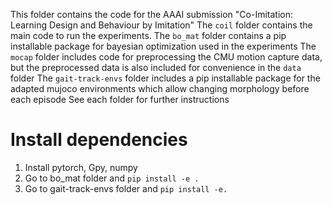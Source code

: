This folder contains the code for the AAAI submission "Co-Imitation: Learning Design and Behaviour by Imitation"
The `coil` folder contains the main code to run the experiments.
The `bo_mat` folder contains a pip installable package for bayesian optimization used in the experiments
The `mocap` folder includes code for preprocessing the CMU motion capture data,
    but the preprocessed data is also included for convenience in the `data` folder
The `gait-track-envs` folder includes a pip installable package for the adapted mujoco environments 
    which allow changing morphology before each episode
See each folder for further instructions

# Install dependencies
1. Install pytorch, Gpy, numpy 
2. Go to bo_mat folder and `pip install -e .`
3. Go to gait-track-envs folder and `pip install -e.`
